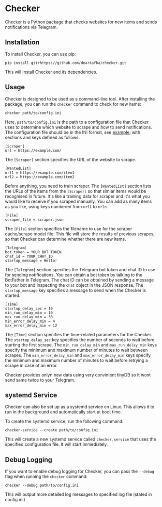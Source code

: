 # Checker

Checker is a Python package that checks websites for new items and sends notifications via Telegram.

## Installation

To install Checker, you can use pip:

```
pip install git+https://github.com/dearkafka/checker.git
```

This will install Checker and its dependencies.

## Usage

Checker is designed to be used as a command-line tool. After installing the package, you can run the `checker` command to check for new items:

```
checker path/to/config.ini
```

Here, `path/to/config.ini` is the path to a configuration file that Checker uses to determine which website to scrape and how to send notifications. The configuration file should be in the INI format, see [example](.config.ini); with sections and keys defined as follows:

```
[Scraper]
url = https://example.com/
```

The `[Scraper]` section specifies the URL of the website to scrape.

```
[WantedList]
url1 = https://example.com/item1
url2 = https://example.com/item2
```

Before anything, you need to train scraper.
The `[WantedList]` section lists the URLs of the items from the `[Scraper]` so that simiar items would be recognised in future. It's like a training data for scraper and it's what you would like to receive if you scraped manually. You can add as many items as you like, using keys numbered from `url1` to `urln`.

```
[File]
scraper_file = scraper.json
```

The `[File]` section specifies the filename to use for the scraper cache/scrape model file. This file will store the results of previous scrapes, so that Checker can determine whether there are new items.

```
[Telegram]
bot_token = YOUR_BOT_TOKEN
chat_id = YOUR_CHAT_ID
startup_message = Hello!

```

The `[Telegram]` section specifies the Telegram bot token and chat ID to use for sending notifications. You can obtain a bot token by talking to the BotFather in Telegram. The chat ID can be obtained by sending a message to your bot and inspecting the `chat` object in the JSON response. The `startup_message` key specifies a message to send when the Checker is started.


```
[Time]
startup_delay_sec = 10
min_run_delay_min = 10
max_run_delay_min = 30
min_error_delay_min = 4
max_error_delay_min = 12
```

The `[Time]` section specifies the time-related parameters for the Checker. The `startup_delay_sec` key specifies the number of seconds to wait before starting the first scrape. The `min_run_delay_min` and `max_run_delay_min` keys specify the minimum and maximum number of minutes to wait between scrapes. The `min_error_delay_min` and `max_error_delay_min` keys specify the minimum and maximum number of minutes to wait before retrying a scrape in case of an error.

Checker provides onlyn new data using very convinient tinyDB so it wont send same twice to your Telegram.

## systemd Service

Checker can also be set up as a systemd service on Linux. This allows it to run in the background and automatically start at boot time.

To create the systemd service, run the following command:

```
checker-service --create path/to/config.ini
```

This will create a new systemd service called `checker.service` that uses the specified configuration file. It will start immediately.


## Debug Logging

If you want to enable debug logging for Checker, you can pass the `--debug` flag when running the `checker` command:

```
checker --debug path/to/config.ini

```

This will output more detailed log messages to specified log file (stated in config.ini)
